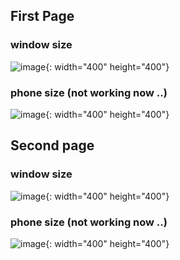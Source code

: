 ## First Page

### window size

![image](https://github.com/user-attachments/assets/b803c55d-466c-453b-9ca6-49c37eccfb8a){: width="400" height="400"}

### phone size (not working now ..)

![image](https://github.com/user-attachments/assets/4b6ee178-e883-41ba-8f32-5e48e32ed73a){: width="400" height="400"}


## Second page

### window size
![image](https://github.com/user-attachments/assets/99814734-6f08-4418-92cf-cbb1389dd6b4){: width="400" height="400"}

### phone size (not working now ..)
![image](https://github.com/user-attachments/assets/41c7c3f1-0358-48c8-a29c-0ab72fb24adb){: width="400" height="400"}


